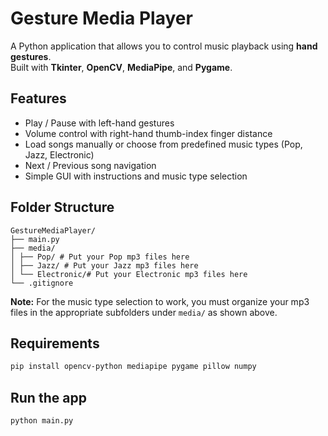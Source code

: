 # Gesture Media Player

A Python application that allows you to control music playback using **hand gestures**.  
Built with **Tkinter**, **OpenCV**, **MediaPipe**, and **Pygame**.

## Features

- Play / Pause with left-hand gestures
- Volume control with right-hand thumb-index finger distance
- Load songs manually or choose from predefined music types (Pop, Jazz, Electronic)
- Next / Previous song navigation
- Simple GUI with instructions and music type selection

## Folder Structure
```
GestureMediaPlayer/
├── main.py
├── media/
│ ├── Pop/ # Put your Pop mp3 files here
│ ├── Jazz/ # Put your Jazz mp3 files here
│ └── Electronic/# Put your Electronic mp3 files here
└── .gitignore
```
**Note:** For the music type selection to work, you must organize your mp3 files in the appropriate subfolders under `media/` as shown above.

## Requirements

```bash
pip install opencv-python mediapipe pygame pillow numpy
```
## Run the app

```bash
python main.py
```
